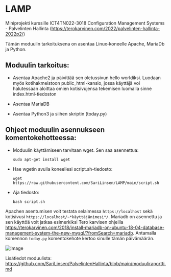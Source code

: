 # LAMP
Miniprojekti kurssille ICT4TN022-3018 Configuration Management Systems - Palvelinten Hallinta (https://terokarvinen.com/2022/palvelinten-hallinta-2022p2/)

Tämän moduulin tarkoituksena on asentaa Linux-koneelle Apache, MariaDb ja Python.

## Moduulin tarkoitus:

- Asentaa Apache2 ja päivittää sen oletussivun hello worldiksi. Luodaan myös kotihakmeistoon public_html-kansio, jossa käyttäjä voi halutessaan aloittaa omien kotisivujensa tekemisen luomalla sinne index.html-tiedoston

- Asentaa MariaDB

- Asentaa Python3 ja siihen skriptin (today.py)

## Ohjeet moduulin asennukseen komentokehotteessa:

- Moduulin käyttämiseen tarvitaan wget. Sen saa asennettua:
  
      sudo apt-get install wget
          
- Hae wgetin avulla koneellesi script.sh-tiedosto:

      wget https://raw.githubusercontent.com/SariLinsen/LAMP/main/script.sh
      
- Aja tiedosto:

      bash script.sh
      
      
Apachen asentumisen voit testata selaimessa `https://localhost` sekä kotisivusi `https://localhost/~*käyttäjänimesi*/`. Mariadb on asennettu ja sen käyttöä voit jatkaa esimerkiksi Tero karvisen ohjeilla https://terokarvinen.com/2018/install-mariadb-on-ubuntu-18-04-database-management-system-the-new-mysql/?fromSearch=mariadb. Antamalla komennon `today.py` komentokehote kertoo sinulle tämän päivämäärän. 

![image](https://user-images.githubusercontent.com/113497086/207040693-bd769d15-a560-4c88-9b81-7b3401fd4d34.png)

Lisätiedot moduulista: https://github.com/SariLinsen/PalvelintenHallinta/blob/main/moduuliraportti.md
